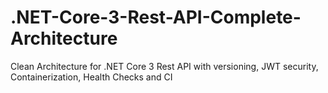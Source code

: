 # .NET-Core-3-Rest-API-Complete-Architecture
Clean Architecture for .NET Core 3 Rest API with versioning, JWT security, Containerization, Health Checks and CI
